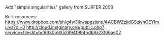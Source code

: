 Add "simple singularities" gallery from SURFER 2008

Bulk resources:
https://www.dropbox.com/sh/g4w3ikwspgzjenp/AACBWZzjidGSzlyhOEYImuiva?dl=0
http://cloud.imaginary.org/public.php?service=files&t=bd6630b9352894f994bdb8a23f06ae02
